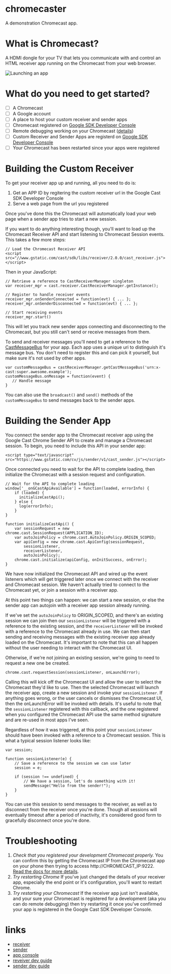 chromecaster
============

A demonstration Chromecast app.


What is Chromecast?
============

A HDMI dongle for your TV that lets you communicate with and control an HTML receiver app running on the Chromecast from your web browser.

![Launching an app](https://docs.google.com/drawings/d/1LkJFn5XWxA_KPXxmrV0bqGMHrY5CeY0zD_TYqsbl0bE/pub?w=960&h=720)

What do you need to get started?
=====

* [ ] A Chromecast
* [ ] A Google account
* [ ] A place to host your custom receiver and sender apps
* [ ] Chromecast registered on [Google SDK Developer Console](https://cast.google.com/publish/#/devices)
* [ ] Remote debugging working on your Chromecast ([details](https://developers.google.com/cast/docs/custom_receiver#debugging))
* [ ] Custom Receiver and Sender Apps are registerd on [Google SDK Developer Console](https://cast.google.com/publish/#/applications)
* [ ] Your Chromecast has been restarted since your apps were registered

Building the Custom Receiver
=====
To get your receiver app up and running, all you need to do is:

1. Get an APP ID by regitering the custom receiver url in the Google Cast SDK Developer Console
2. Serve a web page from the url you registered

Once you've done this the Chromecast will automatically load your web page when a sender app tries to start a new session.

If you want to do anything interesting though, you'll want to load up the Chromecast Receiver API and start listening to Chromecast Session events. This takes a few more steps:

    // Load the Chromecast Receiver API
    <script src="//www.gstatic.com/cast/sdk/libs/receiver/2.0.0/cast_receiver.js"></script>
    
Then in your JavaScript:

    // Retrieve a reference to CastReceiverManager singleton
    var receiver_mgr = cast.receiver.CastReceiverManager.getInstance();
    
    // Register to handle receiver events
    receiver_mgr.onSenderConnected = function(evt) { ... };
    receiver_mgr.onSenderDisconnected = function(evt) { ... };
    
    // Start receiving events
    receiver_mgr.start()

This will let you track new sender apps connecting and disconnecting to the Chromecast, but you still can't send or receive messages from them.

To send and receiver messages you'll need to get a reference to the [CastMessageBus](https://developers.google.com/cast/docs/reference/receiver/cast.receiver.CastMessageBus) for your app. Each app uses a unique uri to distinguish it's message bus. You don't need to register this and can pick it yourself, but make sure it's not used by other apps.

    var customMessageBus = castReceiverManager.getCastMessageBus('urn:x-cast:super.awesome.example');
    customMessageBus.onMessage = function(event) {
       // Handle message
    }

You can also use the `broadcast()` and `send()` methods of the `customMessageBus` to send messages back to the sender apps.

Building the Sender App
====

You connect the sender app to the Chromecast receiver app using the Google Cast Chrome Sender API to create and manage a Chromecast session. To begin, you need to include this API in your sender app:

    <script type="text/javascript" src="https://www.gstatic.com/cv/js/sender/v1/cast_sender.js"></script>

Once connected you need to wait for the API to complete loading, then initialize the Chromecast with a session request and configuration.

    // Wait for the API to complete loading
    window['__onGCastApiAvailable'] = function(loaded, errorInfo) {
        if (loaded) {
          initializeCastApi();
        } else {
          log(errorInfo);
        }
    }
    
    function initializeCastApi() {
        var sessionRequest = new chrome.cast.SessionRequest(APPLICATION_ID);
        var autoJoinPolicy = chrome.cast.AutoJoinPolicy.ORIGIN_SCOPED;
        var apiConfig = new chrome.cast.ApiConfig(sessionRequest,
            sessionListener,
            receiverListener,
            autoJoinPolicy);
        chrome.cast.initialize(apiConfig, onInitSuccess, onError);
    }
    
We have now initialized the Chromecast API and wired up the event listeners which will get triggered later once we connect with the receiver and Chromecast session. We haven't actually tried to connect to the Chromecast yet, or join a session with a receiver app.

At this point two things can happen: we can start a new session, or else the sender app can autojoin with a receiver app session already running.

If we've set the `autoJoinPolicy` to ORIGIN_SCOPED, and there's an existing session we can join then our `sessionListener` will be triggered with a reference to the existing session, and the `receiverListener` will be invoked with a reference to the Chromecast already in use. We can then start sending and receiving messages with the existing receiver app already loaded on the Chromecast. It's important to note that this can all happen without the user needing to interact with the Chromecast UI.

Otherwise, if we're not joining an existing session, we're going to need to request a new one be created.

    chrome.cast.requestSession(sessionListener, onLaunchError);

Calling this will kick off the Chromecast UI and allow the user to select the Chromecast they'd like to use. Then the selected Chromecast will launch the receiver app, create a new session and invoke your `sessionListener`. If anything goes wrong, or the user cancels or dismisses the Chromecast UI, then the onLaunchError will be invoked with details. It's useful to note that the `sessionListener` registered with this callback, and the one registered when you configured the Chromecast API use the same method signature and are re-used in most apps I've seen.

Regardless of how it was triggered, at this point your `sessionListener` should have been invoked with a reference to a Chromecast session. This is what a typical session listener looks like:

    var session;
    
    function sessionListener(e) {
        // Save a reference to the session we can use later
        session = e;
    
        if (session !== undefined) {
            // We have a session, let's do something with it!
            sendMessage("Hello from the sender!");
        }
    }
    
You can use this session to send messages to the receiver, as well as to disconnect from the receiver once you're done. Though all sessions will eventually timeout after a period of inactivity, it's considered good form to gracefully disconnect once you're done.

Troubleshooting
===
1. *Check that you registered your development Chromecast properly.* You can confirm this by getting the Chromecast IP from the Chromecast app on your phone then trying to access http://CHROMECAST_IP:9222. [Read the docs for more details](https://developers.google.com/cast/docs/custom_receiver#debugging).
2. *Try restarting Chrome* If you've just changed the details of your receiver app, especially the end point or it's configuration, you'll want to restart Chrome.
3. *Try restarting your Chromecast* If the receiver app just isn't available, and your sure your Chromecast is registered for a development (aka you can do remote debugging) then try restarting it once you've confirmed your app is registered in the Google Cast SDK Developer Console.

links
======

* [receiver](http://markbennett.ca/chromecaster/receiver.html)
* [sender](http://markbennett.ca/chromecaster/sender.html)
* [app console](https://cast.google.com/publish/#/overview)
* [reveiver dev guide](https://developers.google.com/cast/docs/custom_receiver)
* [sender dev guide](https://developers.google.com/cast/docs/chrome_sender)

